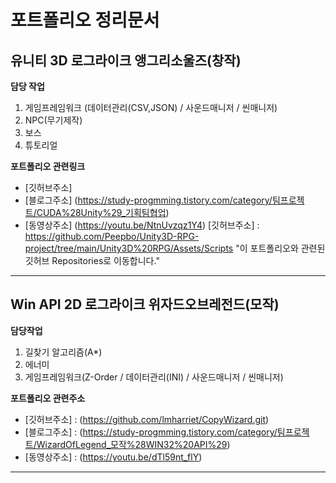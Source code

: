 # 포트폴리오 정리문서

## 유니티 3D 로그라이크 앵그리소울즈(창작)

**담당 작업**
 1. 게임프레임워크 (데이터관리(CSV,JSON) / 사운드매니저 / 씬매니저)
 2. NPC(무기제작) 
 3. 보스 
 4. 튜토리얼
 
**포트폴리오 관련링크**
- [깃허브주소]  
- [블로그주소]  (https://study-progmming.tistory.com/category/팀프로젝트/CUDA%28Unity%29_기획팀협업)
- [동영상주소]  (https://youtu.be/NtnUvzqz1Y4)
[깃허브주소] : https://github.com/Peepbo/Unity3D-RPG-project/tree/main/Unity3D%20RPG/Assets/Scripts "이 포트폴리오와 관련된 깃허브 Repositories로 이동합니다."

---

## Win API 2D 로그라이크 위자드오브레전드(모작)

**담당작업**
 1. 길찾기 알고리즘(A*)
 2. 에너미 
 3. 게임프레임워크(Z-Order / 데이터관리(INI) / 사운드매니저 / 씬매니저)

 
**포트폴리오 관련주소**
- [깃허브주소] : (https://github.com/lmharriet/CopyWizard.git)
- [블로그주소] : (https://study-progmming.tistory.com/category/팀프로젝트/WizardOfLegend_모작%28WIN32%20API%29)
- [동영상주소] : (https://youtu.be/dTl59nt_flY)
---

